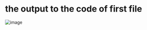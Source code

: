 # the output to the code of first file
![image](https://github.com/maheedhar343/web_basics/assets/153420312/b31d1616-3c57-4bd0-b8a7-b8a7be350dc8)
